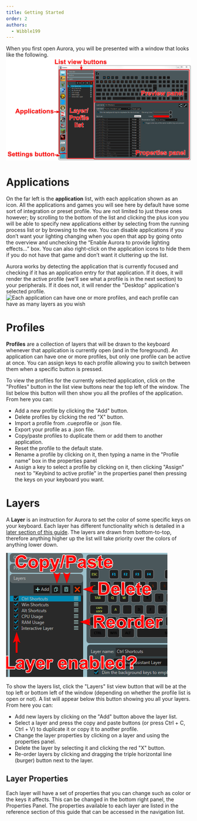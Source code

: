 ```yaml
---
title: Getting Started
order: 2
authors:
  - Wibble199
---
```


When you first open Aurora, you will be presented with a window that looks like the following.
![Annotated picture of the main Aurora UI](../../assets/img/docs/overview.png)


# Applications
On the far left is the **application** list, with each application shown as an icon. All the applications and games you will see here by default have some sort of integration or preset profile. You are not limited to just these ones however; by scrolling to the bottom of the list and clicking the plus icon you will be able to specify new applications either by selecting from the running process list or by browsing to the exe. You can disable applications if you don’t want your lighting changing when you open that app by going onto the overview and unchecking the “Enable Aurora to provide lighting effects…” box. You can also right-click on the application icons to hide them if you do not have that game and don’t want it cluttering up the list.

Aurora works by detecting the application that is currently focused and checking if it has an application entry for that application. If it does, it will render the active profile (we'll see what a profile is in the next section) to your peripherals. If it does not, it will render the "Desktop" application's selected profile.
![Each application can have one or more profiles, and each profile can have as many layers as you wish](../../assets/img/docs/application-relationship-diagram.png)


# Profiles
**Profiles** are a collection of layers that will be drawn to the keyboard whenever that application is currently open (and in the foreground). An application can have one or more profiles, but only one profile can be active at once. You can assign keys to each profile allowing you to switch between them when a specific button is pressed.

To view the profiles for the currently selected application, click on the "Profiles" button in the list view buttons near the top left of the window. The list below this button will then show you all the profiles of the application. From here you can:
- Add a new profile by clicking the "Add" button.
- Delete profiles by clicking the red "X" button.
- Import a profile from .cueprofile or .json file.
- Export your profile as a .json file.
- Copy/paste profiles to duplicate them or add them to another application.
- Reset the profile to the default state.
- Rename a profile by clicking on it, then typing a name in the "Profile name" box in the properties panel
- Assign a key to select a profile by clicking on it, then clicking "Assign" next to "Keybind to active profile" in the properties panel then pressing the keys on your keyboard you want.


# Layers
A **Layer** is an instruction for Aurora to set the color of some specific keys on your keyboard. Each layer has different functionality which is detailed in a [later section of this guide](../reference-layers/solid-color.html). The layers are drawn from bottom-to-top, therefore anything higher up the list will take priority over the colors of anything lower down.

![Annoted picture of the Layer controls](../../assets/img/docs/layer-overview.png)

To show the layers list, click the "Layers" list view button that will be at the top left or bottom left of the window (depending on whether the profile list is open or not). A list will appear below this button showing you all your layers. From here you can:
- Add new layers by clicking on the "Add" button above the layer list.
- Select a layer and press the copy and paste buttons (or press Ctrl + C, Ctrl + V) to duplicate it or copy it to another profile.
- Change the layer properties by clicking on a layer and using the properties panel.
- Delete the layer by selecting it and clicking the red "X" button.
- Re-order layers by clicking and dragging the triple horizontal line (burger) button next to the layer.


## Layer Properties
Each layer will have a set of properties that you can change such as color or the keys it affects. This can be changed in the bottom right panel, the Properties Panel. The properties available to each layer are listed in the reference section of this guide that can be accessed in the navigation list.